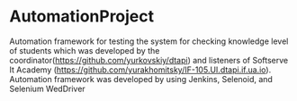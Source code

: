 # AutomationProject
Automation framework for testing the system for checking knowledge level of students which was developed by the coordinator(https://github.com/yurkovskiy/dtapi) and listeners of Softserve It Academy (https://github.com/yurakhomitsky/IF-105.UI.dtapi.if.ua.io).
Automation framework was developed by using Jenkins, Selenoid, and Selenium WedDriver
